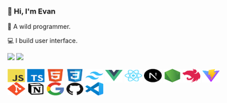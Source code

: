 <!--

-->

### 👋 Hi, I'm Evan

🤏 A wild programmer.

💻 I build user interface.

<div>
  <img height="180em" src="https://github-readme-stats.vercel.app/api?username=evan976&theme=radical&show_icons=true">
  <img height="180em" style="margin_left: 24" src="https://github-readme-stats.vercel.app/api/top-langs/?username=evan976&layout=compact">
<div>
  
<div style="display: inline-block;"><br />
  <img src="https://github.com/devicons/devicon/blob/v2.16.0/icons/javascript/javascript-original.svg" align="center" alt="javascript" height="30" width="40">
  <img src="https://github.com/devicons/devicon/blob/v2.16.0/icons/typescript/typescript-original.svg" align="center" alt="typescript" height="30" width="40">
  <img src="https://github.com/devicons/devicon/blob/v2.16.0/icons/html5/html5-original.svg" align="center" alt="html5" height="30" width="40">
  <img src="https://github.com/devicons/devicon/blob/v2.16.0/icons/css3/css3-original.svg" align="center" alt="css" height="30" width="40">
  <img src="https://github.com/devicons/devicon/blob/v2.16.0/icons/tailwindcss/tailwindcss-original.svg" align="center" alt="tailwindcss" height="30" width="40">
  <img src="https://github.com/devicons/devicon/blob/v2.16.0/icons/vuejs/vuejs-original.svg" align="center" alt="vue" height="30" width="40">
  <img src="https://github.com/devicons/devicon/blob/v2.16.0/icons/react/react-original.svg" align="center" alt="react" height="30" width="40">
  <img src="https://github.com/devicons/devicon/blob/v2.16.0/icons/nextjs/nextjs-original.svg" align="center" alt="next" height="30" width="40">
  <img src="https://github.com/devicons/devicon/blob/v2.16.0/icons/nodejs/nodejs-original.svg" align="center" alt="node" height="30" width="40">
  <img src="https://github.com/devicons/devicon/blob/v2.16.0/icons/nestjs/nestjs-original.svg" align="center" alt="nest" height="30" width="40">
  <img src="https://github.com/devicons/devicon/blob/v2.16.0/icons/vitejs/vitejs-original.svg" align="center" alt="vite" height="30" width="40">
  <img src="https://github.com/devicons/devicon/blob/master/icons/git/git-original.svg" align="center" alt="git" height="30" width="40">
  <img src="https://github.com/devicons/devicon/blob/master/icons/notion/notion-original.svg" align="center" alt="notion" height="30" width="40">
  <img src="https://github.com/devicons/devicon/blob/master/icons/google/google-original.svg" align="center" alt="google" height="30" width="40">
  <img src="https://github.com/devicons/devicon/blob/master/icons/github/github-original.svg" align="center" alt="github" height="30" width="40">
  <img src="https://github.com/devicons/devicon/blob/master/icons/vscode/vscode-original.svg" align="center" alt="vscode" height="30" width="40">
</div>

